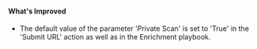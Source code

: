 #### What's Improved
- The default value of the parameter 'Private Scan' is set to 'True' in the 'Submit URL' action as well as in the Enrichment playbook.